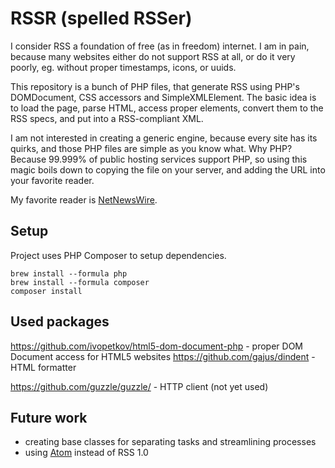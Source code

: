 # RSSR (spelled RSSer)

I consider RSS a foundation of free (as in freedom) internet. I am in pain, because many websites either do not support RSS at all, or do it very poorly, eg. without proper timestamps, icons, or uuids.

This repository is a bunch of PHP files, that generate RSS using PHP's DOMDocument, CSS accessors and SimpleXMLElement. The basic idea is to load the page, parse HTML, access proper elements, convert them to the RSS specs, and put into a RSS-compliant XML.

I am not interested in creating a generic engine, because every site has its quirks, and those PHP files are simple as you know what. Why PHP? Because 99.999% of public hosting services support PHP, so using this magic boils down to copying the file on your server, and adding the URL into your favorite reader.

My favorite reader is [NetNewsWire](https://netnewswire.com/).

## Setup

Project uses PHP Composer to setup dependencies.

```
brew install --formula php
brew install --formula composer
composer install
```

## Used packages

https://github.com/ivopetkov/html5-dom-document-php - proper DOM Document access for HTML5 websites
https://github.com/gajus/dindent - HTML formatter

https://github.com/guzzle/guzzle/ - HTTP client (not yet used)

## Future work

- creating base classes for separating tasks and streamlining processes
- using [Atom](<https://en.wikipedia.org/wiki/Atom_(web_standard)#Example_of_an_Atom_1.0_feed>) instead of RSS 1.0

